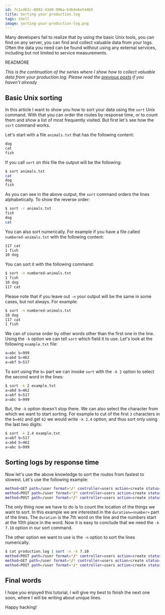 ```yaml
---
id: 7c1cd63c-0892-43d0-996a-b4b4a6e544b5
title: Sorting your production.log
tags: shell
image: sorting-your-production-log.png
---
```


Many developers fail to realize that by using the basic Unix tools, you can find
on any server, you can find and collect valuable data from your logs. Often the
data you need can be found without using any external services, including but
not limited to service measurements.

READMORE

_This is the continuation of the series where I show how to collect
valuable data from your production.log. Please read the
[previous posts](/select-and-count-your-production-log.html)
if you haven't already_

## Basic Unix sorting

In this article I want to show you how to sort your data using
the `sort` Unix command. With that you can order the routes by
response time, or to count them and show a list of most frequently
visited. But first let's see how the `sort` command works.

Let's start with a file `animals.txt` that has the following content:

``` txt
dog
cat
fish
```

If you call `sort` on this file the output will be the following:

``` sh
$ sort animals.txt
cat
dog
fish
```

As you can see in the above output, the `sort` command orders the
lines alphabetically. To show the reverse order:

``` sh
$ sort -r animals.txt
fish
dog
cat
```

You can also sort numerically. For example if you have a file called
`numbered-animals.txt` with the following content:

``` txt
117 cat
1 fish
10 dog
```

You can sort it with the following command:

``` sh
$ sort -n numbered-animals.txt
1 fish
10 dog
117 cat
```

Please note that if you leave out `-n` your output will be the same
in some cases, but not always. For example:

``` sh
$ sort -n numbered-animals.txt
10 dog
117 cat
1 fish
```

We can of course order by other words other than the first one in the
line. Using the `-k` option we can tell `sort` which field it to use.
Let's look at the following `example.txt` file:

``` sh
a=abc b=999
a=abd b=462
a=abf b=517
```

To sort using the `b=` part we can invoke `sort` with the `-k 2` option
to select the second word in the lines:

``` sh
$ sort -k 2 example.txt
a=abd b=462
a=abf b=517
a=abc b=999
```

But, the `-k` option doesn't stop there. We can also select the
character from which we want to start sorting. For example to cut
of the first `3` characters in the `b=462` and get `62` we would
write `-k 2.4` option, and thus sort only using the last two digits:

``` sh
$ sort -k 2.4 example.txt
a=abf b=517
a=abd b=462
a=abc b=999
```

## Sorting logs by response time

Now let's use the above knowledge to sort the routes from fastest to
slowest. Let's use the following example:

``` sh
method=GET path=/user format=*/* controller=users action=create status=200 duration=4.2 view=0.00 db=3.91 time=2016-02-16 16:50:37 +0000
method=POST path=/user format=*/* controller=users action=create status=200 duration=2.4 view=0.00 db=3.91 time=2016-02-16 16:48:37 +0000
method=POST path=/user format=*/* controller=users action=create status=200 duration=56.4 view=0.00 db=3.91 time=2016-02-16 16:52:12 +0000
```

The only thing now we have to do is to count the location of
the things we want to sort. In this example we are interested
in the `duration=<number>` part of the lines. The `duration` is
the 7th word on the line and the numbers start at the 10th place
in the word. Now it is easy to conclude that we need the `-k 7.10`
option in our sort command.

The other option we want to use is the `-n` option to sort the lines
numerically.

``` sh
$ cat production.log | sort -n -k 7.10
method=POST path=/user format=*/* controller=users action=create status=200 duration=2.4 view=0.00 db=3.91 time=2016-02-16 16:48:37 +0000
method=GET path=/user format=*/* controller=users action=create status=200 duration=4.2 view=0.00 db=3.91 time=2016-02-16 16:50:37 +0000
method=POST path=/user format=*/* controller=users action=create status=200 duration=56.4 view=0.00 db=3.91 time=2016-02-16 16:52:12 +0000
```

## Final words

I hope you enjoyed this tutorial, I will give my best to finish the next
one soon, where I will be writing about unique lines.

Happy hacking!
